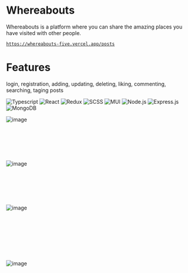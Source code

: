 <h1>Whereabouts</h1>

<p>Whereabouts is a platform where you can share the amazing places you have visited with other people.</p>

<code>https://whereabouts-five.vercel.app/posts</code>


<h1>Features</h1>
<p>login, registration, adding, updating, deleting, liking, commenting, searching, taging posts </p>


![Typescript](https://img.shields.io/badge/-TypeScript-007acc?logo=typescript&logoColor=white&style=for-the-badge)
![React](https://img.shields.io/badge/react-%2320232a.svg?style=for-the-badge&logo=react&logoColor=%2361DAFB)
![Redux](https://img.shields.io/badge/redux-764ABC.svg?style=for-the-badge&logo=redux&logoColor=white)
![SCSS](https://img.shields.io/badge/scss-CC6699.svg?style=for-the-badge&logo=sass&logoColor=white)
![MUI](https://img.shields.io/badge/mui-007FFF.svg?style=for-the-badge&logo=mui&logoColor=white)
![Node.js](https://img.shields.io/badge/node.js-339933.svg?style=for-the-badge&logo=Node%2Ejs&logoColor=white)
![Express.js](https://img.shields.io/badge/express.js-%23404d59.svg?style=for-the-badge&logo=express&logoColor=%2361DAFB)
![MongoDB](https://img.shields.io/badge/MongoDB-47A248.svg?style=for-the-badge&logo=MongoDB&logoColor=white)

![image](https://user-images.githubusercontent.com/33054342/192167692-2cc4dddc-b382-449f-8c01-88dc0d76b0a6.png)
<br /><br /><br /><br /><br /><br /><br />
![image](https://user-images.githubusercontent.com/33054342/192167708-5e7c9c93-c0c5-4c0b-b5f1-70d4ab6724d5.png)
<br /><br /><br /><br /><br /><br /><br />
![image](https://user-images.githubusercontent.com/33054342/192167852-00e78341-e1b2-41b5-ba4b-690a63c82d81.png)

<br /><br /><br /><br /><br /><br /><br />
![image](https://user-images.githubusercontent.com/33054342/192167733-7dbe96c3-c705-4253-a556-0f2f932ea101.png)


